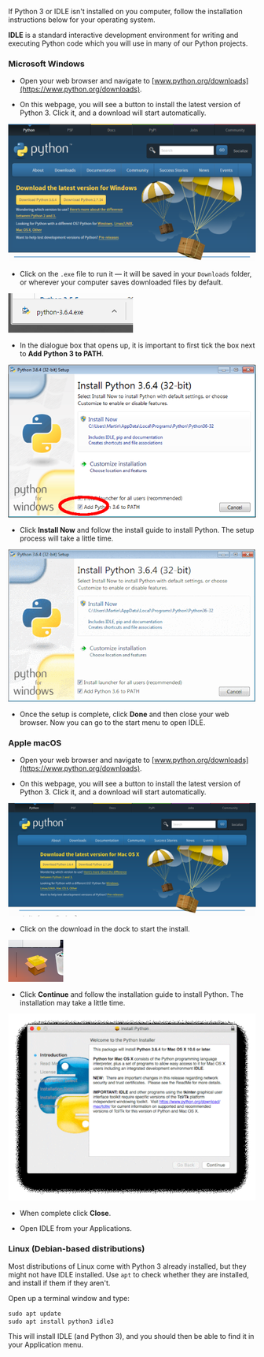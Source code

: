 If Python 3 or IDLE isn't installed on you computer, follow the installation instructions below for your operating system.

**IDLE** is a standard interactive development environment for writing and executing Python code which you will use in many of our Python projects.

### Microsoft Windows

+ Open your web browser and navigate to [www.python.org/downloads](https://www.python.org/downloads).

+ On this webpage, you will see a button to install the latest version of Python 3. Click it, and a download will start automatically.

![windows download python 3](images/windows_step1.PNG)

+ Click on the `.exe` file to run it — it will be saved in your `Downloads` folder, or wherever your computer saves downloaded files by default.

![windows run install](images/windows_step2.PNG)

+ In the dialogue box that opens up, it is important to first tick the box next to **Add Python 3 to PATH**. 

![add Python to the path](images/windows_add_to_path.png)

+ Click **Install Now** and follow the install guide to install Python. The setup process will take a little time.

![windows install python](images/windows_install_python.gif)

+ Once the setup is complete, click **Done** and then close your web browser. Now you can go to the start menu to open IDLE.

### Apple macOS

+ Open your web browser and navigate to [www.python.org/downloads](https://www.python.org/downloads).

+ On this webpage, you will see a button to install the latest version of Python 3. Click it, and a download will start automatically.

![macos download python 3](images/macos_install_step1.png)

+ Click on the download in the dock to start the install.

![macos start install](images/macos_install_step2.png)

+ Click **Continue** and follow the installation guide to install Python. The installation may take a little time.

![macos install python](images/macos_install_python.gif)

+ When complete click **Close**.

+ Open IDLE from your Applications.

### Linux (Debian-based distributions)

Most distributions of Linux come with Python 3 already installed, but they might not have IDLE installed. Use `apt` to check whether they are installed, and install if them if they aren't.

Open up a terminal window and type:

```
sudo apt update
sudo apt install python3 idle3
```

This will install IDLE (and Python 3), and you should then be able to find it in your Application menu.
